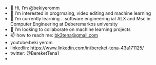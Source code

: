 - 👋 Hi, I’m @bekiyeromm
- 👀 I’m interested in progrmaing, video editing and machine learning
- 🌱 I’m currently learning ...software engineering iat ALX and Msc in Computer Engineering at Deberemarkos university
- 💞️ I’m looking to collaborate on machine learning projects
- 📫 how to reach me: bk3tena@gmail.com
- youtube:beki yerom
- linkedlin: https://www.linkedin.com/in/bereket-tena-43a171125/
- twitter: @BereketTena1
- 

<!---
bekiyeromm/bekiyeromm is a ✨ special ✨ repository because its `README.md` (this file) appears on your GitHub profile.
You can click the Preview link to take a look at your changes.
--->
